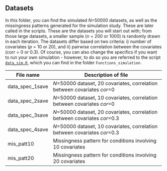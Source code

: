 ## Datasets

In this folder, you can find the simulated *N*=50000 datasets, as well as the missingness patterns generated for the simulation study. These are later called in the scripts. These are the datasets you will start out with; from those large datasets, a smaller sample (*n* = 200 or 1000) is randomly drawn in each iteration. The datasets differ based on two criteria: i) number of covariates (*p* = 10 or 20), and ii) pairwise correlation between the covariates (corr = 0 or 0.3). Of course, you can also change the specifics if you want to run your own simulation - however, to do so you are referred to the script [`data_sim.R`](https://github.com/paulinavonstackelberg/ValidatingMIRegularized/blob/main/Functions_simulation/data_sim.R), which you can find in the folder `Functions_simulation`.


| File name       | Description of file                                                        |
|-----------------|----------------------------------------------------------------------------|
| data_spec_1save | *N*=50000 dataset, 20 covariates, correlation between covariates *cor*=0   |
| data_spec_2save | *N*=50000 dataset, 10 covariates, correlation between covariates *cor*=0   |
| data_spec_3save | *N*=50000 dataset, 20 covariates, correlation between covariates *cor*=0.3 |
| data_spec_4save | *N*=50000 dataset, 10 covariates, correlation between covariates *cor*=0.3 |
| mis_patt10      | Missingness pattern for conditions involving 10 covariates                 |
| mis_patt20      | Missingness pattern for conditions involving 20 covariates                 |
